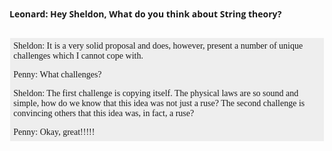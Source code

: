 <section id="h.403f343ae15d42ae_9" class="yaqOZd qeLZfd" style=""><div class="yaqOZd IFuOkc"></div><div class="mYVXT"><div class="LS81yb VICjCf" tabindex="-1"><div class="hJDwNd-AhqUyc-uQSCkd purZT-AhqUyc-II5mzb pSzOP-AhqUyc-qWD73c JNdkSc"><div class="JNdkSc-SmKAyb"><div class="" jscontroller="sGwD4d" jsaction="zXBUYb:zTPCnb;zQF9Uc:Qxe3nd;" jsname="F57UId"><div class="oKdM2c Kzv0Me"><div id="h.403f343ae15d42ae_5" class="hJDwNd-AhqUyc-uQSCkd jXK9ad D2fZ2 OjCsFc wHaque GNzUNc"><div class="jXK9ad-SmKAyb"><div class="tyJCtd mGzaTb baZpAe"><p dir="ltr" class="zfr3Q"><em> </em><span style="font-family: Open Sans;"><strong>Leonard: Hey Sheldon, What do you think about String theory?</strong></span></p><small dir="ltr" class="zfr3Q TMjjoe" style="display: block;"><br></small><p dir="ltr" class="zfr3Q" style="background-clip: padding-box; background-color: rgba(0,0,0,0.059); border-bottom: none; border-left: 0.75pt solid rgba(255,255,255,0.122); border-right: 0.75pt solid rgba(255,255,255,0.122); border-top: 0.75pt solid rgba(255,255,255,0.122); margin-bottom: 0; margin-top: 0; padding-bottom: 0; padding-left: 4pt; padding-right: 4pt; padding-top: 4pt;"><span style="font-family: Source Code Pro; font-weight: normal;">Sheldon: It is a very solid proposal and does, however, present a number of unique challenges which I cannot cope with.</span></p><small dir="ltr" class="zfr3Q TMjjoe" style="background-clip: padding-box; background-color: rgba(0,0,0,0.059); border-bottom: none; border-left: 0.75pt solid rgba(255,255,255,0.122); border-right: 0.75pt solid rgba(255,255,255,0.122); border-top: none; display: block; margin-bottom: 0; margin-top: 0; padding-bottom: 0; padding-left: 4pt; padding-right: 4pt; padding-top: 0;"><br></small><p dir="ltr" class="zfr3Q" style="background-clip: padding-box; background-color: rgba(0,0,0,0.059); border-bottom: none; border-left: 0.75pt solid rgba(255,255,255,0.122); border-right: 0.75pt solid rgba(255,255,255,0.122); border-top: none; margin-bottom: 0; margin-top: 0; padding-bottom: 0; padding-left: 4pt; padding-right: 4pt; padding-top: 0;"><span style="font-family: Source Code Pro; font-weight: normal;">Penny: What challenges?</span></p><small dir="ltr" class="zfr3Q TMjjoe" style="background-clip: padding-box; background-color: rgba(0,0,0,0.059); border-bottom: none; border-left: 0.75pt solid rgba(255,255,255,0.122); border-right: 0.75pt solid rgba(255,255,255,0.122); border-top: none; display: block; margin-bottom: 0; margin-top: 0; padding-bottom: 0; padding-left: 4pt; padding-right: 4pt; padding-top: 0;"><br></small><p dir="ltr" class="zfr3Q" style="background-clip: padding-box; background-color: rgba(0,0,0,0.059); border-bottom: none; border-left: 0.75pt solid rgba(255,255,255,0.122); border-right: 0.75pt solid rgba(255,255,255,0.122); border-top: none; margin-bottom: 0; margin-top: 0; padding-bottom: 0; padding-left: 4pt; padding-right: 4pt; padding-top: 0;"><span style="font-family: Source Code Pro; font-weight: normal;">Sheldon: The first challenge is copying itself. The physical laws are so sound and simple, how do we know that this idea was not just a ruse? The second challenge is convincing others that this idea was, in fact, a ruse?</span></p><small dir="ltr" class="zfr3Q TMjjoe" style="background-clip: padding-box; background-color: rgba(0,0,0,0.059); border-bottom: none; border-left: 0.75pt solid rgba(255,255,255,0.122); border-right: 0.75pt solid rgba(255,255,255,0.122); border-top: none; display: block; margin-bottom: 0; margin-top: 0; padding-bottom: 0; padding-left: 4pt; padding-right: 4pt; padding-top: 0;"><br></small><p dir="ltr" class="zfr3Q" style="background-clip: padding-box; background-color: rgba(0,0,0,0.059); border-bottom: 0.75pt solid rgba(255,255,255,0.122); border-left: 0.75pt solid rgba(255,255,255,0.122); border-right: 0.75pt solid rgba(255,255,255,0.122); border-top: none; margin-bottom: 0; margin-top: 0; padding-bottom: 4pt; padding-left: 4pt; padding-right: 4pt; padding-top: 0;"><span style="font-family: Source Code Pro; font-weight: normal;">Penny: Okay, great!!!!!</span></p></div></div></div></div></div></div></div></div></div></section>